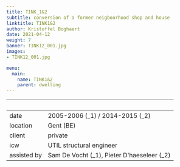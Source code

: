 ```yaml
---
title: TINK_1&2
subtitle: conversion of a former neigboorhood shop and house
linktitle: TINK1&2
author: Kristoffel Boghaert
date: 2021-04-12
weight: 7
banner: TINK12_001.jpg
images:
- TINK12_001.jpg

menu:
  main:
    name: TINK1&2
    parent: dwelling
---
```


&nbsp;|&nbsp;
------|------
date  |   2005-2006 (_1) / 2014-2015 (_2)
location	|		Gent (BE)
client		|		private
icw			|   UTIL structural engineer
assisted by |   Sam De Vocht (_1), Pieter D'haeseleer (_2)
